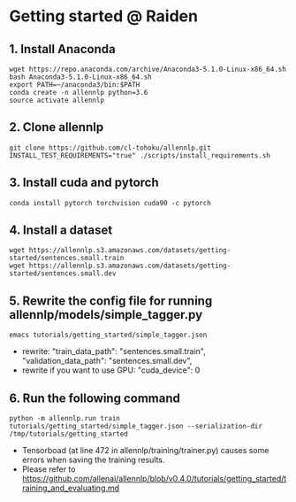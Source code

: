 # Getting started @ Raiden

## 1. Install Anaconda
    wget https://repo.anaconda.com/archive/Anaconda3-5.1.0-Linux-x86_64.sh
	bash Anaconda3-5.1.0-Linux-x86_64.sh
	export PATH=~/anaconda3/bin:$PATH
	conda create -n allennlp python=3.6
	source activate allennlp

## 2. Clone allennlp
	git clone https://github.com/cl-tohoku/allennlp.git
	INSTALL_TEST_REQUIREMENTS="true" ./scripts/install_requirements.sh

## 3. Install cuda and pytorch
	conda install pytorch torchvision cuda90 -c pytorch

## 4. Install a dataset
    wget https://allennlp.s3.amazonaws.com/datasets/getting-started/sentences.small.train
    wget https://allennlp.s3.amazonaws.com/datasets/getting-started/sentences.small.dev

## 5. Rewrite the config file for running allennlp/models/simple_tagger.py
	emacs tutorials/getting_started/simple_tagger.json
- rewrite:
	"train_data_path": "sentences.small.train",
	"validation_data_path": "sentences.small.dev",
- rewrite if you want to use GPU:
	"cuda_device": 0

## 6. Run the following command
	python -m allennlp.run train tutorials/getting_started/simple_tagger.json --serialization-dir /tmp/tutorials/getting_started

- Tensorboad (at line 472 in allennlp/training/trainer.py) causes some errors when saving the training results.
- Please refer to https://github.com/allenai/allennlp/blob/v0.4.0/tutorials/getting_started/training_and_evaluating.md

